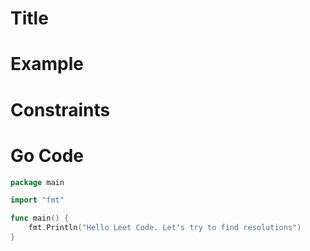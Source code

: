 # Title 


# Example


# Constraints


# Go Code

```go
package main

import "fmt"

func main() {
	fmt.Println("Hello Leet Code. Let's try to find resolutions")
}

```